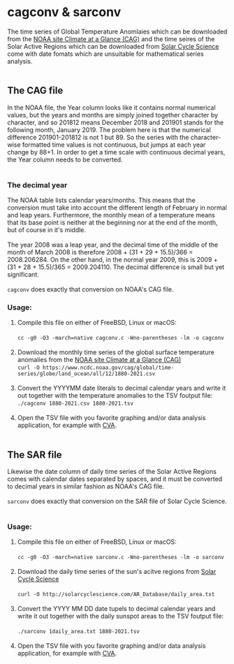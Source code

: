 # cagconv & sarconv

The time series of Global Temperature Anomlaies which can be downloaded from the [NOAA site Climate at a Glance (CAG)](https://www.ncdc.noaa.gov/cag/global/time-series) and the time seires
of the Solar Active Regions which can be downloaded from [Solar Cycle Science](http://solarcyclescience.com/index.html) come with date fomats which are unsuitable for mathematical series analysis.  
   
## The CAG file
In the NOAA file, the Year column looks like it contains normal numerical values, but the years and months are simply joined together character by character, and so 201812 means December 2018
and 201901 stands for the following month, January 2019. The problem here is that the numerical difference 201901-201812 is not 1 but 89. So the series with the character-wise formatted time values
is not continuous, but jumps at each year change by 88+1. In order to get a time scale with continuous decimal years, the Year column needs to be converted.  
   
### The decimal year
The NOAA table lists calendar years/months. This means that the conversion must take into account the different length of February in normal and leap years.
Furthermore, the monthly mean of a temperature means that its base point is neither at the beginning nor at the end of the month, but of course in it's middle.  
   
The year 2008 was a leap year, and the decimal time of the middle of the month of March 2008 is therefore 2008 + (31 + 29 + 15.5)/366 = 2008.206284.
On the other hand, in the normal year 2009, this is 2009 + (31 + 28 + 15.5)/365 = 2009.204110. The decimal difference is small but yet significant.  
   
`cagconv` does exactly that conversion on NOAA's CAG file.

### Usage:

1. Compile this file on either of FreeBSD, Linux or macOS:  
   
    `cc -g0 -O3 -march=native cagconv.c -Wno-parentheses -lm -o cagconv`  
   
2. Download the monthly time series of the global surface temperature anomalies from the [NOAA site Climate at a Glance (CAG)](https://www.ncdc.noaa.gov/cag/global/time-series)
   
   `curl -O https://www.ncdc.noaa.gov/cag/global/time-series/globe/land_ocean/all/12/1880-2021.csv`  
   
3. Convert the YYYYMM date literals to decimal calendar years and write it out together with the temperature anomalies to the TSV foutput file:
   
    `./cagconv 1880-2021.csv 1880-2021.tsv`  
   
4. Open the TSV file with you favorite graphing and/or data analysis application, for example with [CVA](https://cyclaero.com/en/downloads/articles/1571499655.html).  
   
## The SAR file
Likewise the date column of daily time series of the Solar Active Regions comes with calendar dates separated by spaces, and it must be converted to decimal years in similar fashion as NOAA's CAG file.  
   
`sarconv` does exactly that conversion on the SAR file of Solar Cycle Science.  
   
### Usage:
1. Compile this file on either of FreeBSD, Linux or macOS:  
   
   `cc -g0 -O3 -march=native sarconv.c -Wno-parentheses -lm -o sarconv`  
   
2. Download the daily time series of the sun's acitve regions from [Solar Cycle Science](http://solarcyclescience.com/index.html)  
   
   `curl -O http://solarcyclescience.com/AR_Database/daily_area.txt`  
   
3. Convert the YYYY MM DD date tupels to decimal calendar years and write it out together with the daily sunspot areas to the TSV foutput file:  
   
   `./sarconv 1daily_area.txt 1880-2021.tsv`  
   
4. Open the TSV file with you favorite graphing and/or data analysis application, for example with [CVA](https://cyclaero.com/en/downloads/articles/1571499655.html).
